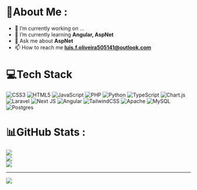 # 💫About Me :
- 🔭 I’m currently working on ...
- 🌱 I’m currently learning **Angular, AspNet**
- 💬 Ask me about **AspNet**
- 📫 How to reach me **luis.f.oliveira505141@outlook.com**


# 💻Tech Stack
![CSS3](https://img.shields.io/badge/css3-%231572B6.svg?style=flat&logo=css3&logoColor=white) ![HTML5](https://img.shields.io/badge/html5-%23E34F26.svg?style=flat&logo=html5&logoColor=white) ![JavaScript](https://img.shields.io/badge/javascript-%23323330.svg?style=flat&logo=javascript&logoColor=%23F7DF1E) ![PHP](https://img.shields.io/badge/php-%23777BB4.svg?style=flat&logo=php&logoColor=white) ![Python](https://img.shields.io/badge/python-3670A0?style=flat&logo=python&logoColor=ffdd54) ![TypeScript](https://img.shields.io/badge/typescript-%23007ACC.svg?style=flat&logo=typescript&logoColor=white) ![Chart.js](https://img.shields.io/badge/chart.js-F5788D.svg?style=flat&logo=chart.js&logoColor=white) ![Laravel](https://img.shields.io/badge/laravel-%23FF2D20.svg?style=flat&logo=laravel&logoColor=white) ![Next JS](https://img.shields.io/badge/Next-black?style=flat&logo=next.js&logoColor=white) ![Angular](https://img.shields.io/badge/-Angular-DD0031?style=flat&logo=angular&logoColor=white) ![TailwindCSS](https://img.shields.io/badge/tailwindcss-%2338B2AC.svg?style=flat&logo=tailwind-css&logoColor=white) ![Apache](https://img.shields.io/badge/apache-%23D42029.svg?style=flat&logo=apache&logoColor=white) ![MySQL](https://img.shields.io/badge/mysql-%2300f.svg?style=flat&logo=mysql&logoColor=white) ![Postgres](https://img.shields.io/badge/postgres-%23316192.svg?style=flat&logo=postgresql&logoColor=white)
# 📊GitHub Stats :
![](https://github-readme-stats.vercel.app/api?username=Luis-F-Oliveira&theme=react&hide_border=false&include_all_commits=false&count_private=false)<br/>
![](https://github-readme-streak-stats.herokuapp.com/?user=Luis-F-Oliveira&theme=react&hide_border=false)<br/>
![](https://github-readme-stats.vercel.app/api/top-langs/?username=Luis-F-Oliveira&theme=react&hide_border=false&include_all_commits=false&count_private=false&layout=compact)

---
[![](https://visitcount.itsvg.in/api?id=Luis-F-Oliveira&icon=0&color=0)](https://visitcount.itsvg.in)
